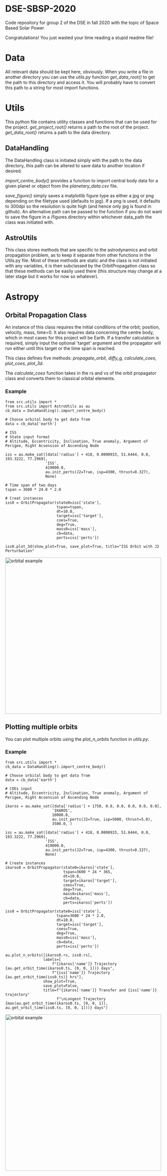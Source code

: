 # DSE-SBSP-2020
Code repository for group 2 of the DSE in fall 2020 with the topic of Space Based Solar Power

Congratulations! You just wasted your time reading a stupid readme file!

# Data
All relevant data should be kept here, obviously. When you write a file in another directory you can use the *utils.py* function *get_data_root()* to get the path to this directory and access it. You will probably have to convert this path to a string for most import functions.

# Utils
This python file contains utility classes and functions that can be used for the project.
*get_project_root()* returns a path to the root of the project.
*get_data_root()* returns a path to the data directory.

## DataHandling
The DataHandling class is initiated simply with the path to the data directory, this path can be altered to save data to another location if desired.  

*import_centre_body()* provides a function to import central body data for a given planet or object from the *planetary_data.csv* file.  

*save_figure()* simply saves a matplotlib figure type as either a jpg or png depending on the filetype used (defaults to jpg). If a png is used, it defaults to 300dpi so the resolution is quite high (and hence only jpg is found in github). An alternative path can be passed to the function if you do not want to save the figure in a /figures directory within whichever data_path the class was initiated with.

## AstroUtils
This class stores methods that are specific to the astrodynamics and orbit propagation problem, as to keep it separate from other functions in the Utils.py file. Most of these methods are static and the class is not initiated with any variables, it is then subclassed by the OrbitPropagation class so that these methods can be easily used there (this structure may change at a later stage but it works for now so whatever).

# Astropy
## Orbital Propagation Class
An instance of this class requires the initial conditions of the orbit; position, velocity, mass, time=0. It also requires data concerning the centre body, which in most cases for this project will be Earth. If a transfer calculation is required, simply input the optional 'target' argument and the propagator will run either until this target or the time span is reached.

This class defines five methods: *propagate_orbit, diffy_g, calculate_coes, plot_coes, plot_3d*.

The *calculate_coes* function takes in the rs and vs of the orbit propagator class and converts them to classical orbital elements.

### Example
```
from src.utils import *
from src.utils import AstroUtils as au
cb_data = DataHandling().import_centre_body()

# Choose orbital body to get data from
data = cb_data['earth']

# ISS
# State input format
# Altitude, Eccentricity, Inclination, True anomaly, Argument of Perigee, Right Acsension of Ascending Node

iss = au.make_sat([data['radius'] + 418, 0.0000933, 51.6444, 0.0, 193.3222, 77.2969],
                  'ISS',
                  419000.0,
                  au.init_perts(J2=True, isp=4300, thrust=0.327),
                  None)

# Time span of two days
tspan = 3600 * 24.0 * 2.0

# Creat instances
iss0 = OrbitPropagator(state0=iss['state'],
                       tspan=tspan,
                       dt=10.0,
                       target=iss['target'],
                       coes=True,
                       deg=True,
                       mass0=iss['mass'],
                       cb=data,
                       perts=iss['perts'])

iss0.plot_3d(show_plot=True, save_plot=True, title="ISS Orbit with J2 Perturbation"
```
<img src="data/figures/ISS_orbit_with_J2_perturbation.jpg" alt="orbital example" width="500px" height="500px">

## Plotting multiple orbits
You can plot multiple orbits using the *plot_n_orbits* function in *utils.py*.

### Example
```
from src.utils import *  
cb_data = DataHandling().import_centre_body()

# Choose orbital body to get data from
data = cb_data['earth']

# COEs input
# Altitude, Eccentricity, Inclination, True anomaly, Argument of Perigee, Right Acsension of Ascending Node

ikaros = au.make_sat([data['radius'] + 1750, 0.0, 0.0, 0.0, 0.0, 0.0],
                     'IKAROS',
                     10000.0,
                     au.init_perts(J2=True, isp=5000, thrust=5.0),
                     3500.0, )

iss = au.make_sat([data['radius'] + 418, 0.0000933, 51.6444, 0.0, 193.3222, 77.2969],
                  'ISS',
                  419000.0,
                  au.init_perts(J2=True, isp=4300, thrust=0.327),
                  None)

# Create instances
ikaros0 = OrbitPropagator(state0=ikaros['state'],
                          tspan=3600 * 24 * 365,
                          dt=10.0,
                          target=ikaros['target'],
                          coes=True,
                          deg=True,
                          mass0=ikaros['mass'],
                          cb=data,
                          perts=ikaros['perts'])

iss0 = OrbitPropagator(state0=iss['state'],
                       tspan=3600 * 24 * 2.0,
                       dt=10.0,
                       target=iss['target'],
                       coes=True,
                       deg=True,
                       mass0=iss['mass'],
                       cb=data,
                       perts=iss['perts'])

au.plot_n_orbits([ikaros0.rs, iss0.rs],
                 labels=[
                     f"{ikaros['name']} Trajectory {au.get_orbit_time(ikaros0.ts, [0, 0, 1])} days",
                     f"{iss['name']} Trajectory {au.get_orbit_time(iss0.ts)} hrs"],
                 show_plot=True,
                 save_plot=False,
                 title=f"{ikaros['name']} Transfer and {iss['name']} trajectory"
                       f"\nLongest Trajectory {max(au.get_orbit_time(ikaros0.ts, [0, 0, 1]), au.get_orbit_time(iss0.ts, [0, 0, 1]))} days")
```
<img src="data/figures/GEO_Transfer_10000kg_with_ISS_Compare.jpg" alt="orbital example" width="500px" height="500px">
